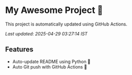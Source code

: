 # My Awesome Project 🚀

This project is automatically updated using GitHub Actions.

_Last updated: 2025-04-29 03:27:14 IST_

## Features
- Auto-update README using Python 🐍
- Auto Git push with GitHub Actions 🤖

